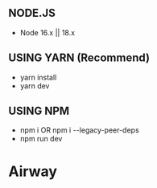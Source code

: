 ## NODE.JS

- Node 16.x || 18.x

## USING YARN (Recommend)

- yarn install
- yarn dev

## USING NPM

- npm i OR npm i --legacy-peer-deps
- npm run dev
# Airway
